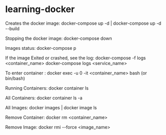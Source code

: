 # learning-docker

Creates the docker image: docker-compose up -d | docker-compose up -d --build

Stopping the docker image: docker-compose down

Images status: docker-compose p

If the image Exited or crashed, see the log: docker-compose -f logs <container_name>
                                             docker-compose logs <service_name>

To enter container : docker exec -u 0 -it <container_name> bash (or bin/bash)

Running Containers: docker container ls

All Containers: docker container ls -a

All Images: docker images | docker image ls

Remove Container: docker rm <container_name>

Remove Image: docker rmi --force <image_name>